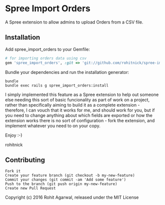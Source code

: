 Spree Import Orders
=================

A Spree extension to allow admins to upload Orders from a CSV file.

Installation
------------

Add spree_import_orders to your Gemfile:

```ruby
# for importing orders data using csv
gem 'spree_import_orders', :git => 'git://github.com/rohitnick/spree-import-orders.git'
```

Bundle your dependencies and run the installation generator:

```shell
bundle
bundle exec rails g spree_import_orders:install
```

I simply implemented this feature as a Spree extension to help out someone else needing this sort of basic funcionality as part of work on a project, rather than specifically aiming to build it as a complete extension - therefore, I can vouch that it works for me, and should work for you, but if you need to change anything about which fields are exported or how the extension works there is no sort of configuration - fork the extension, and implement whatever you need to on your copy.

Enjoy :-)

rohitnick

Contributing
------------
    Fork it
    Create your feature branch (git checkout -b my-new-feature)
    Commit your changes (git commit -am 'Add some feature')
    Push to the branch (git push origin my-new-feature)
    Create new Pull Request


Copyright (c) 2016 Rohit Agarwal, released under the MIT License
